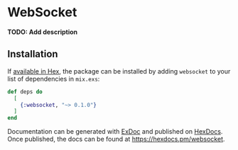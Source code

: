 # WebSocket

**TODO: Add description**

## Installation

If [available in Hex](https://hex.pm/docs/publish), the package can be installed
by adding `websocket` to your list of dependencies in `mix.exs`:

```elixir
def deps do
  [
    {:websocket, "~> 0.1.0"}
  ]
end
```

Documentation can be generated with [ExDoc](https://github.com/elixir-lang/ex_doc)
and published on [HexDocs](https://hexdocs.pm). Once published, the docs can
be found at <https://hexdocs.pm/websocket>.

